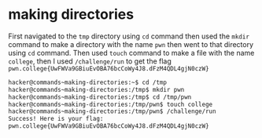 # making directories

First navigated to the `tmp` directory using `cd` command then used the `mkdir` command to make a directory with the name `pwn` then went to that directory using `cd` command.
Then used `touch` command to make a file with the name `college`, then I used `/challenge/run` to get the flag `pwn.college{UwFWVa9GBiuEvOBA76bcCoWy4J8.dFzM4QDL4gjN0czW}`

```bash
hacker@commands~making-directories:~$ cd /tmp
hacker@commands~making-directories:/tmp$ mkdir pwn
hacker@commands~making-directories:/tmp$ cd /tmp/pwn
hacker@commands~making-directories:/tmp/pwn$ touch college
hacker@commands~making-directories:/tmp/pwn$ /challenge/run
Success! Here is your flag:
pwn.college{UwFWVa9GBiuEvOBA76bcCoWy4J8.dFzM4QDL4gjN0czW}
```
